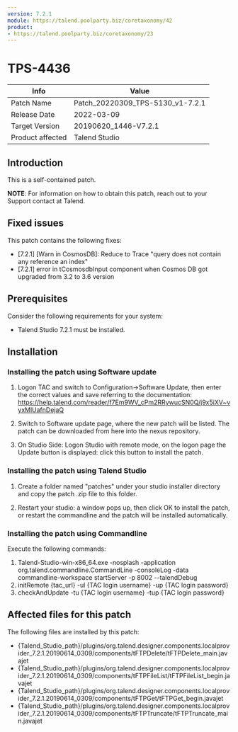 ```yaml
---
version: 7.2.1
module: https://talend.poolparty.biz/coretaxonomy/42
product:
- https://talend.poolparty.biz/coretaxonomy/23
---
```


# TPS-4436

| Info             | Value |
| ---------------- | ---------------- |
| Patch Name       | Patch\_20220309\_TPS-5130\_v1-7.2.1 |
| Release Date     | 2022-03-09 |
| Target Version   | 20190620\_1446-V7.2.1 |
| Product affected | Talend Studio |

## Introduction

This is a self-contained patch.

**NOTE**: For information on how to obtain this patch, reach out to your Support contact at Talend.

## Fixed issues

This patch contains the following fixes:

- [7.2.1] [Warn in CosmosDB]: Reduce to Trace "query does not contain any reference an index"
- [7.2.1] error in  tCosmosdbInput component when Cosmos DB got upgraded from 3.2 to 3.6 version

## Prerequisites

Consider the following requirements for your system:

- Talend Studio 7.2.1 must be installed.

## Installation

### Installing the patch using Software update

1) Logon TAC and switch to Configuration->Software Update, then enter the correct values and save referring to the documentation: https://help.talend.com/reader/f7Em9WV_cPm2RRywucSN0Q/j9x5iXV~vyxMlUafnDejaQ

2) Switch to Software update page, where the new patch will be listed. The patch can be downloaded from here into the nexus repository.

3) On Studio Side: Logon Studio with remote mode, on the logon page the Update button is displayed: click this button to install the patch.

### Installing the patch using Talend Studio

1) Create a folder named "patches" under your studio installer directory and copy the patch .zip file to this folder.

2) Restart your studio: a window pops up, then click OK to install the patch, or restart the commandline and the patch will be installed automatically.

### Installing the patch using Commandline

Execute the following commands:

1. Talend-Studio-win-x86_64.exe -nosplash -application org.talend.commandline.CommandLine -consoleLog -data commandline-workspace startServer -p 8002 --talendDebug
2. initRemote {tac_url} -ul {TAC login username} -up {TAC login password}
3. checkAndUpdate -tu {TAC login username} -tup {TAC login password}

## Affected files for this patch <!-- if applicable -->

The following files are installed by this patch:

- {Talend\_Studio\_path}/plugins/org.talend.designer.components.localprovider\_7.2.1.20190614\_0309/components/tFTPDelete/tFTPDelete\_main.javajet
- {Talend\_Studio\_path}/plugins/org.talend.designer.components.localprovider\_7.2.1.20190614\_0309/components/tFTPFileList/tFTPFileList\_begin.javajet
- {Talend\_Studio\_path}/plugins/org.talend.designer.components.localprovider\_7.2.1.20190614\_0309/components/tFTPGet/tFTPGet\_begin.javajet
- {Talend\_Studio\_path}/plugins/org.talend.designer.components.localprovider\_7.2.1.20190614\_0309/components/tFTPTruncate/tFTPTruncate\_main.javajet